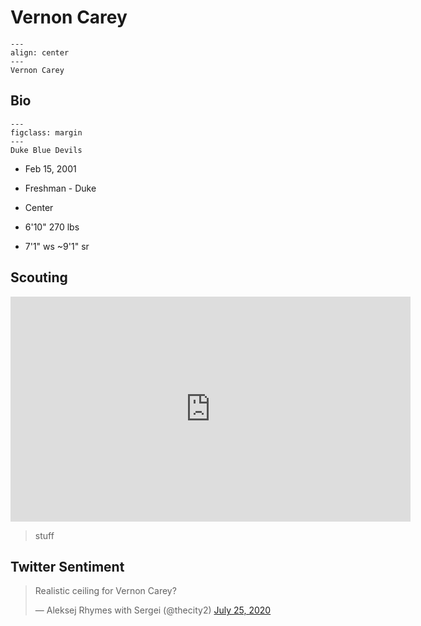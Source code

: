 Vernon Carey
===

```{figure} ../img/vernon_carey.jpg
---
align: center
---
Vernon Carey
```

## Bio
```{figure} ../img/duke.png
---
figclass: margin
---
Duke Blue Devils
```

- Feb 15, 2001

- Freshman - Duke

- Center

- 6'10" 270 lbs

- 7'1" ws ~9'1" sr

## Scouting
<iframe width="640" height="360" src="https://www.youtube.com/embed/akTDC90M3kM" frameborder="0" allow="accelerometer; autoplay; encrypted-media; gyroscope; picture-in-picture" allowfullscreen></iframe>

>stuff 

## Twitter Sentiment

<blockquote class="twitter-tweet"><p lang="en" dir="ltr">Realistic ceiling for Vernon Carey?</p>&mdash; Aleksej Rhymes with Sergei (@thecity2) <a href="https://twitter.com/thecity2/status/1287066883183632384?ref_src=twsrc%5Etfw">July 25, 2020</a></blockquote> <script async src="https://platform.twitter.com/widgets.js" charset="utf-8"></script>